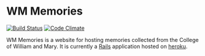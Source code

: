 # WM Memories

[![Build Status](https://travis-ci.org/kddeisz/wm-memories.svg?branch=master)](https://travis-ci.org/kddeisz/wm-memories)
[![Code Climate](https://codeclimate.com/github/kddeisz/wm-memories/badges/gpa.svg)](https://codeclimate.com/github/kddeisz/wm-memories)

WM Memories is a website for hosting memories collected from the College of William and Mary. It is currently a [Rails](http://rubyonrails.org/) application hosted on [heroku](https://www.heroku.com).
